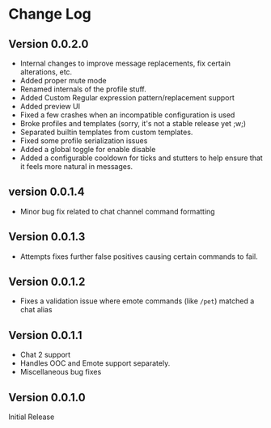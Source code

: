 # Change Log

## Version 0.0.2.0

- Internal changes to improve message replacements, fix certain alterations, etc.
- Added proper mute mode
- Renamed internals of the profile stuff.
- Added Custom Regular expression pattern/replacement support
- Added preview UI
- Fixed a few crashes when an incompatible configuration is used
- Broke profiles and templates (sorry, it's not a stable release yet ;w;)
- Separated builtin templates from custom templates.
- Fixed some profile serialization issues
- Added a global toggle for enable disable
- Added a configurable cooldown for ticks and stutters to help ensure that it feels more natural in messages.

## version 0.0.1.4

- Minor bug fix related to chat channel command formatting

## Version 0.0.1.3

- Attempts fixes further false positives causing certain commands to fail.

## Version 0.0.1.2

- Fixes a validation issue where emote commands (like `/pet`) matched a chat alias

## Version 0.0.1.1

- Chat 2 support
- Handles OOC and Emote support separately.
- Miscellaneous bug fixes

## Version 0.0.1.0

Initial Release
